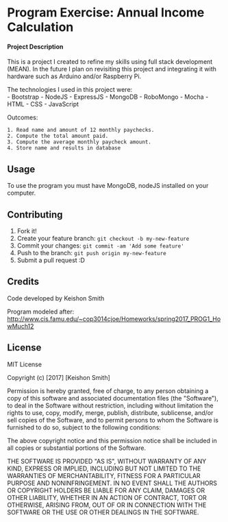   # Program Exercise: Annual Income Calculation

#### Project Description
This is a project I created to refine my skills using full stack development (MEAN). In the future I plan on revisiting this project and integrating it with hardware such as Arduino and/or Raspberry Pi.  

The technologies I used in this project were:  
    - Bootstrap
    - NodeJS
    - ExpressJS
    - MongoDB
    - RoboMongo
    - Mocha
    - HTML
    - CSS
    - JavaScript

Outcomes:

    1. Read name and amount of 12 monthly paychecks.
    2. Compute the total amount paid.
    3. Compute the average monthly paycheck amount.
    4. Store name and results in database
## Usage

To use the program you must have MongoDB, nodeJS installed on your computer.
## Contributing

1. Fork it!
2. Create your feature branch: `git checkout -b my-new-feature`
3. Commit your changes: `git commit -am 'Add some feature'`
4. Push to the branch: `git push origin my-new-feature`
5. Submit a pull request :D


## Credits
Code developed by Keishon Smith

Program modeled after:  http://www.cis.famu.edu/~cop3014cjoe/Homeworks/spring2017_PROG1_HowMuch12

## License

MIT License

Copyright (c) [2017] [Keishon Smith]

Permission is hereby granted, free of charge, to any person obtaining a copy
of this software and associated documentation files (the "Software"), to deal
in the Software without restriction, including without limitation the rights
to use, copy, modify, merge, publish, distribute, sublicense, and/or sell
copies of the Software, and to permit persons to whom the Software is
furnished to do so, subject to the following conditions:

The above copyright notice and this permission notice shall be included in all
copies or substantial portions of the Software.

THE SOFTWARE IS PROVIDED "AS IS", WITHOUT WARRANTY OF ANY KIND, EXPRESS OR
IMPLIED, INCLUDING BUT NOT LIMITED TO THE WARRANTIES OF MERCHANTABILITY,
FITNESS FOR A PARTICULAR PURPOSE AND NONINFRINGEMENT. IN NO EVENT SHALL THE
AUTHORS OR COPYRIGHT HOLDERS BE LIABLE FOR ANY CLAIM, DAMAGES OR OTHER
LIABILITY, WHETHER IN AN ACTION OF CONTRACT, TORT OR OTHERWISE, ARISING FROM,
OUT OF OR IN CONNECTION WITH THE SOFTWARE OR THE USE OR OTHER DEALINGS IN THE
SOFTWARE.
